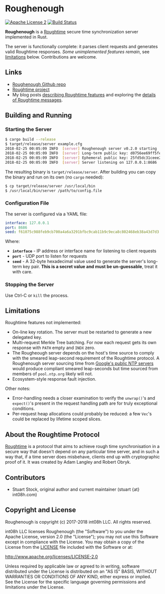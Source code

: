 # Roughenough 

[![Apache License 2](https://img.shields.io/badge/license-ASF2-blue.svg)](https://www.apache.org/licenses/LICENSE-2.0.txt)
[![Build Status](https://travis-ci.org/int08h/roughenough.svg?branch=master)](https://travis-ci.org/int08h/roughenough)

**Roughenough** is a [Roughtime](https://roughtime.googlesource.com/roughtime) secure time 
synchronization server implemented in Rust.

The server is functionally complete: it parses client requests and generates valid Roughtime responses.
*Some unimplemented features remain*, see [limitations](#limitations) below. 
Contributions are welcome.

## Links
* [Roughenough Github repo](https://github.com/int08h/roughenough)
* [Roughtime project](https://roughtime.googlesource.com/roughtime)
* My blog posts [describing Roughtime features](https://int08h.com/post/to-catch-a-lying-timeserver/) and 
  exploring the [details of Roughtime messages](https://int08h.com/post/roughtime-message-anatomy/).

## Building and Running

### Starting the Server

```bash
$ cargo build --release
$ target/release/server example.cfg
2018-02-25 00:05:09 INFO  [server] Roughenough server v0.2.0 starting
2018-02-25 00:05:09 INFO  [server] Long-term public key: d0756ee69ff5fe96cbcf9273208fec53124b1dd3a24d3910e07c7c54e2473012
2018-02-25 00:05:09 INFO  [server] Ephemeral public key: 25fd5dc31ceee241aed3e643534e95ed0609e9a20982a45ac0312a5f55e2cc66
2018-02-25 00:05:09 INFO  [server] Server listening on 127.0.0.1:8686
```

The resulting binary is `target/release/server`. After building you can copy the 
binary and run on its own (no `cargo` needed):

```bash
$ cp target/release/server /usr/local/bin 
$ /usr/local/bin/server /path/to/config.file
```

### Configuration File

The server is configured via a YAML file:

```yaml
interface: 127.0.0.1
port: 8686
seed: f61075c988feb9cb700a4a6a3291bfbc9cab11b9c9eca8c802468eb38a43d7d3
```

Where:

* **`interface`** - IP address or interface name for listening to client requests
* **`port`** - UDP port to listen for requests
* **`seed`** - A 32-byte hexadecimal value used to generate the server's long-term 
               key pair. **This is a secret value and must be un-guessable**, 
               treat it with care.

### Stopping the Server

Use Ctrl-C or `kill` the process.

## Limitations

Roughtime features not implemented:

* On-line key rotation. The server must be restarted to generate a new delegated key. 
* Multi-request Merkle Tree batching. For now each request gets its own response 
  with `PATH` empty and `INDX` zero.
* The Rougheough server depends on the host's time source to comply with the smeared leap-second 
  requirement of the Roughtime protocol. A Roughenough server sourcing time from 
  [Google's public NTP servers](https://developers.google.com/time/) would produce compliant
  smeared leap-seconds but time sourced from members of `pool.ntp.org` likely will not.
* Ecosystem-style response fault injection.

Other notes:

* Error-handling needs a closer examination to verify the `unwrap()`'s and `expect()`'s present
  in the request handling path are for truly exceptional conditions.
* Per-request heap allocations could probably be reduced: a few `Vec`'s could be replaced by 
  lifetime scoped slices.

## About the Roughtime Protocol
[Roughtime](https://roughtime.googlesource.com/roughtime) is a protocol that aims to achieve rough 
time synchronisation in a secure way that doesn't depend on any particular time server, and in such
a way that, if a time server does misbehave, clients end up with cryptographic proof of it. It was 
created by Adam Langley and Robert Obryk.
  
## Contributors
* Stuart Stock, original author and current maintainer (stuart {at} int08h.com)

## Copyright and License
Roughenough is copyright (c) 2017-2018 int08h LLC. All rights reserved. 

int08h LLC licenses Roughenough (the "Software") to you under the Apache License, version 2.0 
(the "License"); you may not use this Software except in compliance with the License. You may obtain 
a copy of the License from the [LICENSE](../master/LICENSE) file included with the Software or at:

  http://www.apache.org/licenses/LICENSE-2.0

Unless required by applicable law or agreed to in writing, software distributed under the License 
is distributed on an "AS IS" BASIS, WITHOUT WARRANTIES OR CONDITIONS OF ANY KIND, either express or 
implied. See the License for the specific language governing permissions and limitations under 
the License.
